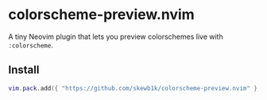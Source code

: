 # colorscheme-preview.nvim

A tiny Neovim plugin that lets you preview colorschemes live with `:colorscheme`.

## Install

```lua
vim.pack.add({ "https://github.com/skewb1k/colorscheme-preview.nvim" }, { load = true })
```
